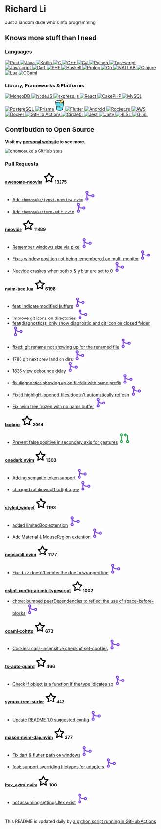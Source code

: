 # Richard Li
Just a random dude who's into programming

## Knows more stuff than I need
### Languages
<a target="_blank" href="https://www.rust-lang.org/">
	<img src="https://www.vectorlogo.zone/logos/rust-lang/rust-lang-icon.svg" alt="Rust" width="40" height="40"/>
</a>
<a target="_blank" href="https://www.java.com/en/">
	<img src="https://www.vectorlogo.zone/logos/java/java-icon.svg" alt="Java" width="40" height="40"/>
</a>
<a target="_blank" href="https://kotlinlang.org/">
	<img src="https://upload.wikimedia.org/wikipedia/commons/0/06/Kotlin_Icon.svg" alt="Kotlin" width="40" height="40"/>
</a>
<a target="_blank" href="https://en.wikipedia.org/wiki/C_(programming_language)">
	<img src="https://upload.wikimedia.org/wikipedia/commons/1/19/C_Logo.png" alt="C" width="36" height="40"/>
</a> 
<a target="_blank" href="https://en.wikipedia.org/wiki/C%2B%2B">
	<img src="https://upload.wikimedia.org/wikipedia/commons/thumb/1/18/ISO_C%2B%2B_Logo.svg/1822px-ISO_C%2B%2B_Logo.svg.png" alt="C++" width="36" height="40"/>
</a>
<a target="_blank" href="https://en.wikipedia.org/wiki/C_Sharp_%28programming_language%29">
	<img src="https://upload.wikimedia.org/wikipedia/commons/thumb/b/bd/Logo_C_sharp.svg/1200px-Logo_C_sharp.svg.png" alt="C#" width="36" height="40"/>
</a>
<a target="_blank" href="https://www.python.org/">
	<img src="https://www.vectorlogo.zone/logos/python/python-icon.svg" alt="Python" width="40" height="40"/>
</a>
<a target="_blank" href="https://www.typescriptlang.org/">
	<img src="https://www.vectorlogo.zone/logos/typescriptlang/typescriptlang-icon.svg" alt="Typescript" width="40" height="40"/>
</a>
<a target="_blank" href="https://www.javascript.com/">
	<img src="https://upload.wikimedia.org/wikipedia/commons/6/6a/JavaScript-logo.png" alt="Javascript" width="40" height="40"/>
</a>
<a target="_blank" href="https://dart.dev/">
	<img src="https://www.vectorlogo.zone/logos/dartlang/dartlang-icon.svg" alt="Dart" width="40" height="40"/>
</a>
<a target="_blank" href="https://www.php.net/">
	<img src="https://www.vectorlogo.zone/logos/php/php-icon.svg" alt="PHP" width="40" height="40"/>
</a>
<a target="_blank" href="https://www.haskell.org/">
	<img src="https://cdn-icons-png.flaticon.com/512/5968/5968259.png" alt="Haskell" width="40" height="40"/>
</a>
<a target="_blank" href="https://en.wikipedia.org/wiki/Prolog">
	<img src="https://dashboard.snapcraft.io/site_media/appmedia/2020/04/Prolog-logo-512.png" alt="Prolog" width="40" height="40"/>
</a>
<a target="_blank" href="https://go.dev/">
	<img src="https://www.vectorlogo.zone/logos/golang/golang-icon.svg" alt="Go" width="40" height="40"/>
</a>
<a target="_blank" href="https://www.mathworks.com/products/matlab.html">
	<img src="https://upload.wikimedia.org/wikipedia/commons/2/21/Matlab_Logo.png" alt="MATLAB" width="40" height="40"/>
</a>
<a target="_blank" href="https://clojure.org/">
	<img src="https://www.vectorlogo.zone/logos/clojure/clojure-icon.svg" alt="Clojure" width="40" height="40"/>
</a>
<a target="_blank" href="https://www.lua.org/">
	<img src="https://www.vectorlogo.zone/logos/lua/lua-icon.svg" alt="Lua" width="40" height="40"/>
</a>
<a target="_blank" href="https://ocaml.org/">
	<img src="https://www.vectorlogo.zone/logos/ocaml/ocaml-icon.svg" alt="OCaml" width="40" height="40"/>
</a>

### Library, Frameworks & Platforms
<a target="_blank" href="https://www.mongodb.com/">
	<img src="https://www.vectorlogo.zone/logos/mongodb/mongodb-ar21.svg" alt="MongoDB" width="80" height="40"/>
</a>
<a target="_blank" href="https://nodejs.org/en/">
	<img src="https://www.vectorlogo.zone/logos/nodejs/nodejs-ar21.svg" alt="NodeJS" width="80" height="40"/>
</a>
<a target="_blank" href="https://expressjs.com/">
	<img src="https://www.vectorlogo.zone/logos/expressjs/expressjs-ar21.svg" alt="express.js" width="80" height="40"/>
</a>
<a target="_blank" href="https://reactjs.org/">
	<img src="https://www.vectorlogo.zone/logos/reactjs/reactjs-icon.svg" alt="React" width="40" height="40"/>
</a>
<a target="_blank" href="https://cakephp.org/">
	<img src="https://upload.wikimedia.org/wikipedia/en/9/9a/Cake-logo.png" alt="CakePHP" width="60" height="40"/>
</a>
<a target="_blank" href="https://www.mysql.com/">
	<img src="https://www.vectorlogo.zone/logos/mysql/mysql-ar21.svg" alt="MySQL" width="80" height="40"/>
</a>
<a target="_blank" href="https://www.postgresql.org/">
	<img src="https://www.vectorlogo.zone/logos/postgresql/postgresql-icon.svg" alt="PostgreSQL" width="40" height="40"/>
</a>
<a target="_blank" href="https://www.prisma.io/">
	<img src="https://vectorwiki.com/images/SIGDY__prisma.svg" alt="Prisma" width="40" height="40"/>
</a>
<a target="_blank" href="https://github.com/gin-gonic/gin">
	<img src="https://raw.githubusercontent.com/gin-gonic/logo/master/color.png" alt="Gin" width="30" height="40"/>
</a>
<a target="_blank" href="https://flutter.dev/">
	<img src="https://www.vectorlogo.zone/logos/flutterio/flutterio-icon.svg" alt="Flutter" width="40" height="40"/>
</a>
<a target="_blank" href="https://developer.android.com/">
	<img src="https://www.vectorlogo.zone/logos/android/android-icon.svg" alt="Android" width="40" height="40"/>
</a>
<a target="_blank" href="https://rocket.rs/">
	<img src="https://rocket.rs/v0.4/images/logo-boxed.png" alt="Rocket.rs" width="40" height="40"/>
</a>
<a target="_blank" href="https://aws.amazon.com/">
	<img src="https://upload.wikimedia.org/wikipedia/commons/9/93/Amazon_Web_Services_Logo.svg" alt="AWS" width="40" height="40"/>
</a>
<a target="_blank" href="https://www.docker.com/">
	<img src="https://www.vectorlogo.zone/logos/docker/docker-icon.svg" alt="Docker" width="40" height="40"/>
</a>
<a target="_blank" href="https://github.com/features/actions">
	<img src="https://avatars.githubusercontent.com/u/44036562?s=280&v=4" alt="GitHub Actions" width="40" height="40"/>
</a>
<a target="_blank" href="https://circleci.com/">
	<img src="https://upload.wikimedia.org/wikipedia/commons/thumb/8/82/Circleci-icon-logo.svg/1200px-Circleci-icon-logo.svg.png" alt="CircleCI" width="40" height="40"/>
</a>
<a target="_blank" href="https://jestjs.io/">
	<img src="https://www.vectorlogo.zone/logos/jestjsio/jestjsio-icon.svg" alt="Jest" width="40" height="40"/>
</a>
<a target="_blank" href="https://unity.com/">
	<img src="https://www.vectorlogo.zone/logos/unity3d/unity3d-icon.svg" alt="Unity" width="40" height="40"/>
</a>
<a target="_blank" href="https://docs.unity3d.com/Manual/SL-ShaderPrograms.html">
	<img src="https://www.file-extension.info/images/resource/formats/hlsl.png" alt="HLSL" width="40" height="40"/>
</a>
<a target="_blank" href="https://www.khronos.org/opengl/wiki/OpenGL_Shading_Language">
	<img src="https://upload.wikimedia.org/wikipedia/commons/thumb/e/e9/Opengl-logo.svg/1200px-Opengl-logo.svg.png" alt="GLSL" width="60" height="25"/>
</a>

## Contribution to Open Source
**Visit my [personal website](https://chomosuke.com/#/works/open-source) to see more.**

![chomosuke's GitHub stats](https://github-readme-stats.vercel.app/api?username=chomosuke&count_private=true&show_icons=true&theme=transparent)
### Pull Requests
<!--CONTRIB BEGIN-->
#### [awesome-neovim](https://github.com/rockerBOO/awesome-neovim) ![](./assets/star.svg)13275
- [Add `chomosuke/typst-preview.nvim`](https://github.com/rockerBOO/awesome-neovim/pull/983) ![](./assets/merged.svg)
- [Add `chomosuke/term-edit.nvim`](https://github.com/rockerBOO/awesome-neovim/pull/739) ![](./assets/merged.svg)
#### [neovide](https://github.com/neovide/neovide) ![](./assets/star.svg)11489
- [Remember windows size via pixel](https://github.com/neovide/neovide/pull/1706) ![](./assets/merged.svg)
- [Fixes window position not being remembered on multi-monitor](https://github.com/neovide/neovide/pull/1837) ![](./assets/merged.svg)
- [Neovide crashes when both x & y blur are set to 0](https://github.com/neovide/neovide/pull/1707) ![](./assets/merged.svg)
#### [nvim-tree.lua](https://github.com/nvim-tree/nvim-tree.lua) ![](./assets/star.svg)6198
- [feat: Indicate modified buffers](https://github.com/nvim-tree/nvim-tree.lua/pull/1835) ![](./assets/merged.svg)
- [Improve git icons on directories](https://github.com/nvim-tree/nvim-tree.lua/pull/1809) ![](./assets/merged.svg)
- [feat(diagnostics): only show diagnostic and git icon on closed folder](https://github.com/nvim-tree/nvim-tree.lua/pull/1778) ![](./assets/merged.svg)
- [fixed: git rename not showing up for the renamed file](https://github.com/nvim-tree/nvim-tree.lua/pull/1783) ![](./assets/merged.svg)
- [1786 git next prev land on dirs](https://github.com/nvim-tree/nvim-tree.lua/pull/1787) ![](./assets/merged.svg)
- [1836 view debounce delay](https://github.com/nvim-tree/nvim-tree.lua/pull/1871) ![](./assets/merged.svg)
- [fix diagnostics showing up on file/dir with same prefix](https://github.com/nvim-tree/nvim-tree.lua/pull/1832) ![](./assets/merged.svg)
- [Fixed highlight-opened-files doesn't automatically refresh](https://github.com/nvim-tree/nvim-tree.lua/pull/1827) ![](./assets/merged.svg)
- [Fix nvim tree frozen with no name buffer](https://github.com/nvim-tree/nvim-tree.lua/pull/1879) ![](./assets/merged.svg)
#### [logiops](https://github.com/PixlOne/logiops) ![](./assets/star.svg)2964
- [Prevent false positive in secondary axis for gestures](https://github.com/PixlOne/logiops/pull/343) ![](./assets/open.svg)
#### [onedark.nvim](https://github.com/navarasu/onedark.nvim) ![](./assets/star.svg)1303
- [Adding semantic token support](https://github.com/navarasu/onedark.nvim/pull/159) ![](./assets/merged.svg)
- [changed rainbowcol1 to lightgrey](https://github.com/navarasu/onedark.nvim/pull/158) ![](./assets/merged.svg)
#### [styled_widget](https://github.com/ReinBentdal/styled_widget) ![](./assets/star.svg)1193
- [added limitedBox extension](https://github.com/ReinBentdal/styled_widget/pull/72) ![](./assets/merged.svg)
- [Add Material & MouseRegion extention](https://github.com/ReinBentdal/styled_widget/pull/77) ![](./assets/merged.svg)
#### [neoscroll.nvim](https://github.com/karb94/neoscroll.nvim) ![](./assets/star.svg)1177
- [Fixed zz doesn't center the due to wrapped line](https://github.com/karb94/neoscroll.nvim/pull/76) ![](./assets/merged.svg)
#### [eslint-config-airbnb-typescript](https://github.com/iamturns/eslint-config-airbnb-typescript) ![](./assets/star.svg)1002
- [chore: bumped peerDependencies to reflect the use of space-before-blocks](https://github.com/iamturns/eslint-config-airbnb-typescript/pull/293) ![](./assets/merged.svg)
#### [ocaml-cohttp](https://github.com/mirage/ocaml-cohttp) ![](./assets/star.svg)673
- [Cookies: case-insensitive check of set-cookies](https://github.com/mirage/ocaml-cohttp/pull/1008) ![](./assets/merged.svg)
#### [ts-auto-guard](https://github.com/rhys-vdw/ts-auto-guard) ![](./assets/star.svg)466
- [Check if object is a function if the type idicates so](https://github.com/rhys-vdw/ts-auto-guard/pull/159) ![](./assets/merged.svg)
#### [syntax-tree-surfer](https://github.com/ziontee113/syntax-tree-surfer) ![](./assets/star.svg)442
- [Update README 1.0 suggested config](https://github.com/ziontee113/syntax-tree-surfer/pull/6) ![](./assets/merged.svg)
#### [mason-nvim-dap.nvim](https://github.com/jay-babu/mason-nvim-dap.nvim) ![](./assets/star.svg)377
- [Fix dart & flutter path on windows](https://github.com/jay-babu/mason-nvim-dap.nvim/pull/36) ![](./assets/merged.svg)
- [feat: support overriding filetypes for adapters](https://github.com/jay-babu/mason-nvim-dap.nvim/pull/29) ![](./assets/merged.svg)
#### [ltex_extra.nvim](https://github.com/barreiroleo/ltex_extra.nvim) ![](./assets/star.svg)100
- [not assuming settings.ltex exist](https://github.com/barreiroleo/ltex_extra.nvim/pull/13) ![](./assets/merged.svg)
<!--CONTRIB END-->

<br/>

This README is updated daily by [a python script running in GitHub Actions](https://github.com/chomosuke/chomosuke/blob/master/update.py)
